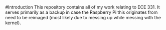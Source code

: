 #Introduction
This repository contains all of my work relating to ECE 331. It serves
primarily as a backup in case the Raspberry Pi this originates from 
need to be reimaged (most likely due to messing up while messing with
the kernel).
